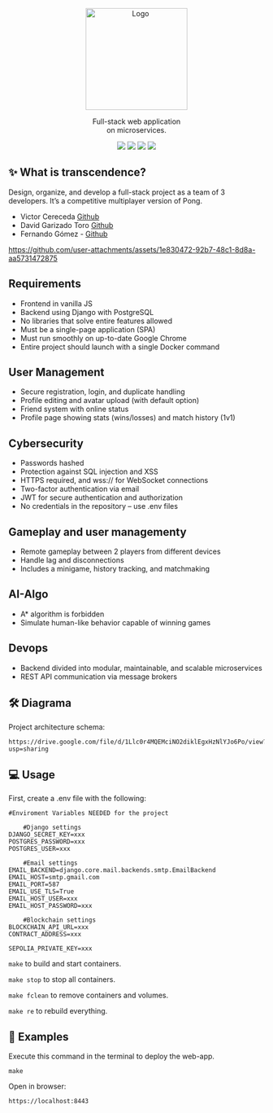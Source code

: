 <p align="center">
  <a>
    <img src="https://upload.wikimedia.org/wikipedia/commons/thumb/8/8d/42_Logo.svg/1200px-42_Logo.svg.png" alt="Logo" width="200" height="200">
  </a>

  <p align="center">
     Full-stack web application<br>
    on microservices.
    <br />
	</p>
</p>

<p align="center">
  <img src="https://img.shields.io/badge/Makefile-8A2BE2">
  <img src="https://img.shields.io/badge/C-4682B4">
  <img src="https://img.shields.io/badge/Shell-2E8B57">
  <img src="https://img.shields.io/badge/Gcc-00FF00">
  
</p>

## &#x2728; What is transcendence?
Design, organize, and develop a full-stack project as a team of 3 developers. It’s a competitive multiplayer version of Pong.
- Victor Cereceda [Github](https://github.com/vcereced)
- David Garizado Toro [Github](https://github.com/garydd1)
- Fernando Gómez - [Github](https://github.com/fer5899)

https://github.com/user-attachments/assets/1e830472-92b7-48c1-8d8a-aa5731472875

## Requirements
- Frontend in vanilla JS
- Backend using Django with PostgreSQL
- No libraries that solve entire features allowed
- Must be a single-page application (SPA)
- Must run smoothly on up-to-date Google Chrome
- Entire project should launch with a single Docker command

## User Management
- Secure registration, login, and duplicate handling
- Profile editing and avatar upload (with default option)
- Friend system with online status
- Profile page showing stats (wins/losses) and match history (1v1)

## Cybersecurity
- Passwords hashed
- Protection against SQL injection and XSS
- HTTPS required, and wss:// for WebSocket connections
- Two-factor authentication via email
- JWT for secure authentication and authorization
- No credentials in the repository – use .env files

## Gameplay and user managementy
- Remote gameplay between 2 players from different devices
- Handle lag and disconnections
- Includes a minigame, history tracking, and matchmaking

## AI-Algo
- A* algorithm is forbidden
- Simulate human-like behavior capable of winning games

## Devops
- Backend divided into modular, maintainable, and scalable microservices
- REST API communication via message brokers

## &#x1F6E0; Diagrama

   Project architecture schema:

	https://drive.google.com/file/d/1Llc0r4MQEMciNO2diklEgxHzNlYJo6Po/view?usp=sharing

## &#x1F4BB; Usage

First, create a .env file with the following:
```
#Enviroment Variables NEEDED for the project

    #Django settings
DJANGO_SECRET_KEY=xxx
POSTGRES_PASSWORD=xxx
POSTGRES_USER=xxx

    #Email settings
EMAIL_BACKEND=django.core.mail.backends.smtp.EmailBackend
EMAIL_HOST=smtp.gmail.com
EMAIL_PORT=587
EMAIL_USE_TLS=True
EMAIL_HOST_USER=xxx
EMAIL_HOST_PASSWORD=xxx

    #Blockchain settings
BLOCKCHAIN_API_URL=xxx
CONTRACT_ADDRESS=xxx

SEPOLIA_PRIVATE_KEY=xxx
```

`make` to build and start containers.

`make stop` to stop all containers.

`make fclean` to remove containers and volumes.

`make re` to rebuild everything.

## &#x1F4D6; Examples

Execute this command in the terminal to deploy the web-app.


	make


Open in browser:

	https://localhost:8443


